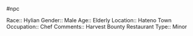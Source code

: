 #npc 

Race:: Hylian
Gender:: Male
Age:: Elderly
Location:: Hateno Town
Occupation:: Chef
Comments:: Harvest Bounty Restaurant
Type:: Minor
